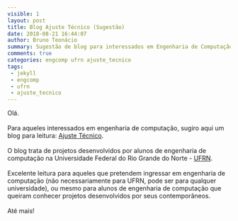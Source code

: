 ```yaml
---
visible: 1
layout: post
title: Blog Ajuste Técnico (Sugestão)
date: 2018-08-21 16:44:07
author: Bruno Teonácio
summary: Sugestão de blog para interessados em Engenharia de Computação
comments: true
categories: engcomp ufrn ajuste_tecnico
tags:
 - jekyll
 - engcomp
 - ufrn
 - ajuste_tecnico
---
```

Olá.
<br><br>
Para aqueles interessados em engenharia de computação, sugiro aqui um blog para leitura: <a href="https://ajustetecnico.github.io/" target="_blank">Ajuste Técnico</a>.
<br><br>
O blog trata de projetos desenvolvidos por alunos de engenharia de computação na Universidade Federal do Rio Grande do Norte - <a href="https://www.ufrn.br/" target="_blank">UFRN</a>.
<br><br>
Excelente leitura para aqueles que pretendem ingressar em engenharia de computação (não necessariamente para UFRN, pode ser para qualquer universidade), ou mesmo para alunos de engenharia de computação que queiram conhecer projetos desenvolvidos por seus contemporâneos.
<br><br>
Até mais!
